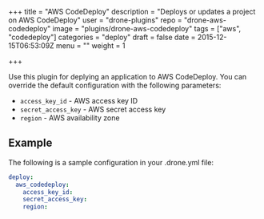 +++
title = "AWS CodeDeploy"
description = "Deploys or updates a project on AWS CodeDeploy"
user = "drone-plugins"
repo = "drone-aws-codedeploy"
image = "plugins/drone-aws-codedeploy"
tags = ["aws", "codedeploy"]
categories = "deploy"
draft = false
date = 2015-12-15T06:53:09Z
menu = ""
weight = 1

+++

Use this plugin for deplying an application to AWS CodeDeploy. You can override
the default configuration with the following parameters:

* `access_key_id` - AWS access key ID
* `secret_access_key` - AWS secret access key
* `region` - AWS availability zone

## Example

The following is a sample configuration in your .drone.yml file:

```yaml
deploy:
  aws_codedeploy:
    access_key_id:
    secret_access_key:
    region:
```

